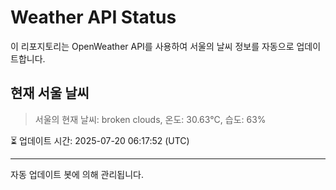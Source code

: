 
# Weather API Status

이 리포지토리는 OpenWeather API를 사용하여 서울의 날씨 정보를 자동으로 업데이트합니다.

## 현재 서울 날씨
> 서울의 현재 날씨: broken clouds, 온도: 30.63°C, 습도: 63%

⏳ 업데이트 시간: 2025-07-20 06:17:52 (UTC)

---
자동 업데이트 봇에 의해 관리됩니다.
